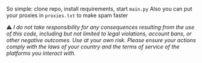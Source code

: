 So simple: clone repo, install requirements, start `main.py`
Also you can put your proxies in `proxies.txt` to make spam faster

⚠️ <i>I do not take responsibility for any consequences resulting from the use of this code, including but not limited to legal violations, account bans, or other negative outcomes. Use at your own risk. Please ensure your actions comply with the laws of your country and the terms of service of the platforms you interact with.</i>
